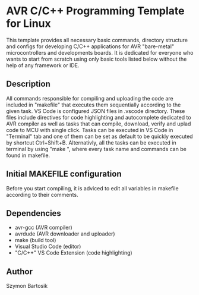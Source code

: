 # AVR C/C++ Programming Template for Linux
This template provides all necessary basic commands, directory structure and configs for developing C/C++ applications for AVR "bare-metal" microcontrollers and developments boards. It is dedicated for everyone who wants to start from scratch using only basic tools listed below without the help of any framework or IDE.
## Description
All commands responsible for compiling and uploading the code are included in "makefile" that executes them sequentially according to the given task. VS Code is configured JSON files in .vscode directory. These files include directives for code highlighting and autocomplete dedicated to AVR compiler as well as tasks that can compile, download, verify and uplad code to MCU with single click. Tasks can be executed in VS Code in "Terminal" tab and one of them can be set as default to be quickly executed by shortcut Ctrl+Shift+B. Alternativly, all the tasks can be executed in terminal by using "make <task>", where every task name and commands can be found in makefile.
## Initial MAKEFILE configuration
Before you start compiling, it is adviced to edit all variables in makefile according to their comments.
## Dependencies
 - avr-gcc                      (AVR compiler)
 - avrdude                      (AVR downloader and uploader)
 - make                         (build tool)
 - Visual Studio Code           (editor)
 - "C/C++" VS Code Extension    (code highlighting)
## Author
Szymon Bartosik

